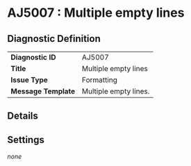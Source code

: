 # AJ5007 : Multiple empty lines

## Diagnostic Definition

<table>
  <tr>
    <td class="header"><b>Diagnostic ID</b></td>
    <td>AJ5007</td>
  </tr>
  <tr>
    <td class="header"><b>Title</b></td>
    <td>Multiple empty lines</td>
  </tr>
  <tr>
    <td class="header"><b>Issue Type</b></td>
    <td>Formatting</td>
  </tr>
  <tr>
    <td class="header"><b>Message Template</b></td>
    <td>Multiple empty lines.</td>
  </tr>
  
</table>

## Details



## Settings

*none*


